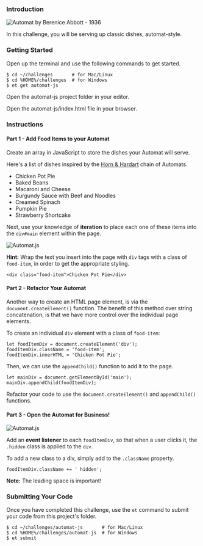 ### Introduction

![Automat by Berenice Abbott - 1936](https://s3.amazonaws.com/horizon-production/images/automat-by-berenice-abbott-1936.jpg)

In this challenge, you will be serving up classic dishes, automat-style.


### Getting Started

Open up the terminal and use the following commands to get started.

```no-highlight
$ cd ~/challenges       # for Mac/Linux
$ cd %HOME%/challenges  # for Windows
$ et get automat-js
```

Open the automat-js project folder in your editor.

Open the automat-js/index.html file in your browser.


### Instructions

#### Part 1 - Add Food Items to your Automat

Create an array in JavaScript to store the dishes your Automat will serve.

Here's a list of dishes inspired by the
[Horn & Hardart](http://dinersjournal.blogs.nytimes.com/2012/12/17/the-automat-may-be-long-gone-but-its-recipes-are-in-demand/)
chain of Automats.

* Chicken Pot Pie
* Baked Beans
* Macaroni and Cheese
* Burgundy Sauce with Beef and Noodles
* Creamed Spinach
* Pumpkin Pie
* Strawberry Shortcake

Next, use your knowledge of **iteration** to place each one of these items into
the `div#main` element within the page.

![Automat.js](https://s3.amazonaws.com/horizon-production/images/automat-js.png)

**Hint:** Wrap the text you insert into the page with `div` tags with a class of `food-item`, in order to get the appropriate styling.

```no-highlight
<div class="food-item">Chicken Pot Pie</div>
```


#### Part 2 - Refactor Your Automat

Another way to create an HTML page element, is via the `document.createElement()`
function. The benefit of this method over string concatenation, is that we have
more control over the individual page elements.

To create an individual `div` element with a class of `food-item`:

```no-highlight
let foodItemDiv = document.createElement('div');
foodItemDiv.className = 'food-item';
foodItemDiv.innerHTML = 'Chicken Pot Pie';
```

Then, we can use the `appendChild()` function to add it to the page.

```no-highlight
let mainDiv = document.getElementById('main');
mainDiv.appendChild(foodItemDiv);
```

Refactor your code to use the `document.createElement()` and `appendChild()`
functions.


#### Part 3 - Open the Automat for Business!

![Automat.js](https://s3.amazonaws.com/horizon-production/images/automat-js-open.png)

Add an **event listener** to each `foodItemDiv`, so that when a user clicks it,
the `.hidden` class is applied to the `div`.

To add a new class to a div, simply add to the `.className` property.

```no-highlight
foodItemDiv.className += ' hidden';
```

**Note:** The leading space is important!


### Submitting Your Code

Once you have completed this challenge, use the `et` command to submit your code
from this project's folder.

```no-highlight
$ cd ~/challenges/automat-js       # for Mac/Linux
$ cd %HOME%/challenges/automat-js  # for Windows
$ et submit
```
